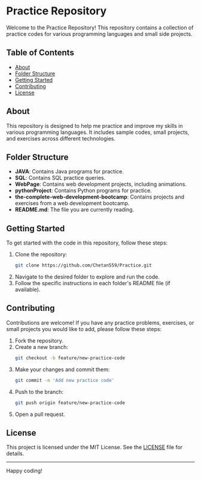 # Practice Repository

Welcome to the Practice Repository! This repository contains a collection of practice codes for various programming languages and small side projects.

## Table of Contents

- [About](#about)
- [Folder Structure](#folder-structure)
- [Getting Started](#getting-started)
- [Contributing](#contributing)
- [License](#license)

## About

This repository is designed to help me practice and improve my skills in various programming languages. It includes sample codes, small projects, and exercises across different technologies.

## Folder Structure

- **JAVA**: Contains Java programs for practice.
- **SQL**: Contains SQL practice queries.
- **WebPage**: Contains web development projects, including animations.
- **pythonProject**: Contains Python programs for practice.
- **the-complete-web-development-bootcamp**: Contains projects and exercises from a web development bootcamp.
- **README.md**: The file you are currently reading.

## Getting Started

To get started with the code in this repository, follow these steps:

1. Clone the repository:
   ```sh
   git clone https://github.com/Chetan559/Practice.git
   ```
2. Navigate to the desired folder to explore and run the code.
3. Follow the specific instructions in each folder's README file (if available).

## Contributing

Contributions are welcome! If you have any practice problems, exercises, or small projects you would like to add, please follow these steps:

1. Fork the repository.
2. Create a new branch:
   ```sh
   git checkout -b feature/new-practice-code
   ```
3. Make your changes and commit them:
   ```sh
   git commit -m 'Add new practice code'
   ```
4. Push to the branch:
   ```sh
   git push origin feature/new-practice-code
   ```
5. Open a pull request.

## License

This project is licensed under the MIT License. See the [LICENSE](LICENSE) file for details.

---

Happy coding!
